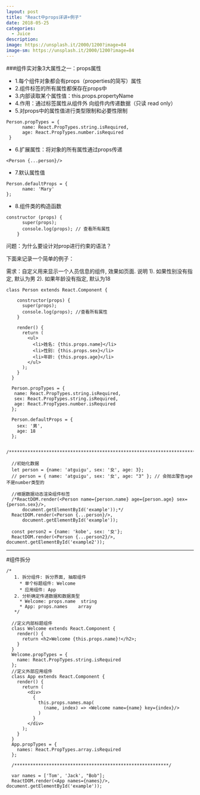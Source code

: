 ```yaml
---
layout: post
title: "React中props详讲+例子"
date: 2018-05-25
categories:
  - Juice
description: 
image: https://unsplash.it/2000/1200?image=84
image-sm: https://unsplash.it/2000/1200?image=84
---
```


###组件实对象3大属性之一：props属性
- 1.每个组件对象都会有props（properties的简写）属性
- 2.组件标签的所有属性都保存在props中
- 3.内部读取某个属性值：this.props.propertyName
- 4.作用：通过标签属性从组件外 向组件内传递数据（只读 read only）
- 5.对props中的属性值进行类型限制和必要性限制
```
Person.propTypes = {
      name: React.PropTypes.string.isRequired,
      age: React.PropTypes.number.isRequired
 }
```
- 6.扩展属性：将对象的所有属性通过props传递
```
<Person {...person}/>
```
- 7.默认属性值
```
Person.defaultProps = {
      name: 'Mary'
};
```
- 8.组件类的构造函数
```
constructor (props) {
      super(props);
      console.log(props); // 查看所有属性
    }
```
 
问题：为什么要设计对prop进行约束的语法？

下面来记录一个简单的例子：

需求：自定义用来显示一个人员信息的组件, 效果如页面. 说明
    1). 如果性别没有指定, 默认为男
    2). 如果年龄没有指定, 默认为18

```
class Person extends React.Component {

    constructor(props) {
      super(props);
      console.log(props); //查看所有属性
    }

    render() {
      return (
        <ul>
          <li>姓名: {this.props.name}</li>
          <li>性别: {this.props.sex}</li>
          <li>年龄: {this.props.age}</li>
        </ul>
      );
    }
  }

  Person.propTypes = {
   name: React.PropTypes.string.isRequired,
   sex: React.PropTypes.string.isRequired,
   age: React.PropTypes.number.isRequired
  };

  Person.defaultProps = {
    sex: '男',
    age: 18
  };

  /************************************************************************/

  //初始化数据
  let person = {name: 'atguigu', sex: '女', age: 3};
  // person = { name: 'atguigu', sex: '女', age: "3" }; // 会抛出警告age不是number类型的

  //根据数据动态渲染组件标签
  /*ReactDOM.render(<Person name={person.name} age={person.age} sex={person.sex}/>,
      document.getElementById('example'));*/
  ReactDOM.render(<Person {...person}/>,
      document.getElementById('example'));

  const person2 = {name: 'kobe', sex: '女'};
  ReactDOM.render(<Person {...person2}/>, document.getElementById('example2'));
```
-------------------------------------
#组件拆分
```
/*
   1. 拆分组件: 拆分界面, 抽取组件
     * 单个标题组件: Welcome
     * 应用组件: App
   2. 分析确定传递数据和数据类型
     * Welcome: props.name  string
     * App: props.names    array
   */

  //定义内部标题组件
  class Welcome extends React.Component {
    render() {
      return <h2>Welcome {this.props.name}!</h2>;
    }
  }
  Welcome.propTypes = {
    name: React.PropTypes.string.isRequired
  };
  //定义外部应用组件
  class App extends React.Component {
    render() {
      return (
        <div>
          {
            this.props.names.map(
              (name, index) => <Welcome name={name} key={index}/>
            )
          }
        </div>
      );
    }
  }
  App.propTypes = {
    names: React.PropTypes.array.isRequired
  };

  /**********************************************************/

  var names = ['Tom', 'Jack', "Bob"];
  ReactDOM.render(<App names={names}/>, document.getElementById('example'));
```
